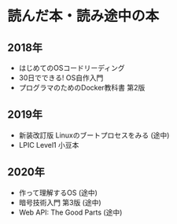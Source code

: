 # 読んだ本・読み途中の本

## 2018年

- はじめてのOSコードリーディング
- 30日でできる! OS自作入門
- プログラマのためのDocker教科書 第2版

## 2019年

- 新装改訂版 Linuxのブートプロセスをみる (途中)
- LPIC Level1 小豆本

## 2020年

- 作って理解するOS (途中)
- 暗号技術入門 第3版 (途中)
- Web API: The Good Parts (途中)